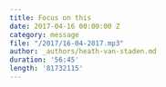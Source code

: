 ```yaml
---
title: Focus on this
date: 2017-04-16 00:00:00 Z
category: message
file: "/2017/16-04-2017.mp3"
author: _authors/heath-van-staden.md
duration: '56:45'
length: '81732115'
---
```

